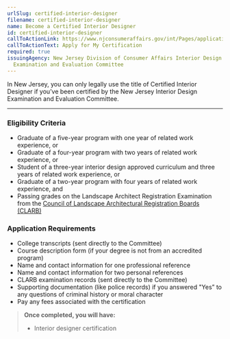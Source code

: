 ```yaml
---
urlSlug: certified-interior-designer
filename: certified-interior-designer
name: Become a Certified Interior Designer
id: certified-interior-designer
callToActionLink: https://www.njconsumeraffairs.gov/int/Pages/applications.aspx
callToActionText: Apply for My Certification
required: true
issuingAgency: New Jersey Division of Consumer Affairs Interior Design
  Examination and Evaluation Committee
---
```

In New Jersey, you can only legally use the title of Certified Interior Designer if you’ve been certified by the New Jersey Interior Design Examination and Evaluation Committee. 


---

### Eligibility Criteria

- Graduate of a five-year program with one year of related work experience, or
- Graduate of a four-year program with two years of related work experience, or
- Student of a three-year interior design approved curriculum and three years of related work experience, or 
- Graduate of a two-year program with four years of related work experience, and
- Passing grades on the Landscape Architect Registration Examination from the [Council of Landscape Architectural Registration Boards (CLARB)](https://www.clarb.org)

### Application Requirements

* College transcripts (sent directly to the Committee)
* Course description form (if your degree is not from an accredited program)
* Name and contact information for one professional reference
* Name and contact information for two personal references
* CLARB examination records (sent directly to the Committee)
* Supporting documentation (like police records) if you answered "Yes” to any questions of criminal history or moral character
* Pay any fees associated with the certification

> **Once completed, you will have:**
> - Interior designer certification
